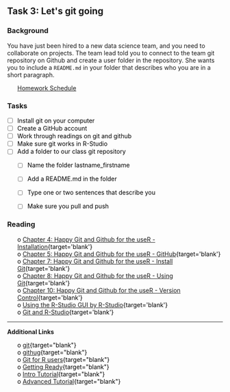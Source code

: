 





## Task 3:  Let's git going 
### Background 
You have just been hired to a new data science team, and you need to collaborate on projects.  The team lead told you to connect to the team git repository on Github and create a user folder in the repository.  She wants you to include a `README.md` in your folder that describes who you are in a short paragraph.


 * [Homework Schedule](../homework_schedule.html)




### Tasks


<style>
ul {
   color: black;
   list-style-type: none;
   list-style-position: outside;

}

</style>


* [ ] Install git on your computer
* [ ] Create a GitHub account
* [ ] Work through readings on git and github
* [ ] Make sure git works in R-Studio
* [ ] Add a folder to our class git repository
    * [ ] Name the folder lastname_firstname
    * [ ] Add a README.md in the folder
    * [ ] Type one or two sentences that describe you
    * [ ] Make sure you pull and push


### Reading

* o [Chapter 4: Happy Git and Github for the useR - Installation](http://happygitwithr.com/installation-pain.html){target='blank'}
* o [Chapter 5: Happy Git and Github for the useR - GitHub](http://happygitwithr.com/github-acct.html){target='blank'}
* o [Chapter 7: Happy Git and Github for the useR - Install Git](http://happygitwithr.com/install-git.html){target='blank'}
* o [Chapter 8: Happy Git and Github for the useR - Using Git](http://happygitwithr.com/hello-git.html){target='blank'}
* o [Chapter 10: Happy Git and Github for the useR - Version Control](http://happygitwithr.com/push-pull-github.html){target='blank'}
* o [Using the R-Studio GUI by R-Studio](https://support.rstudio.com/hc/en-us/articles/200532077-Version-Control-with-Git-and-SVN){target='blank'}
* o [Git and R-Studio](http://r-bio.github.io/intro-git-rstudio/){target='blank'}

-------

**Additional Links**

* o [git](http://nyuccl.org/pages/GitTutorial/){target="blank"}
* o [githug](https://github.com/jennybc/githug){target="blank"}
* o [Git for R users](http://haven.tidyverse.org/){target="blank"}
* o [Getting Ready](https://byui-cs.github.io/CS246/week-04/prepare.html){target="blank"}
* o [Intro Tutorial](https://try.github.io/levels/1/challenges/1){target="blank"}
* o [Advanced Tutorial](http://learngitbranching.js.org/){target="blank"}





